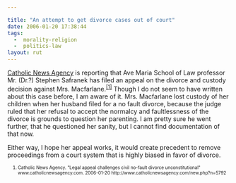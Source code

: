 ```yaml
---

title: "An attempt to get divorce cases out of court"
date: 2006-01-20 17:38:44
tags:
  -  morality-religion
  -  politics-law
layout: rut
---
```



<p><a href="www.catholicnewsagency.com" title="Catholic News Agency">Catholic News Agency</a> is reporting that Ave Maria School of Law professor Mr. (Dr.?) Stephen Safranek has filed an appeal on the divorce and custody decision against Mrs. Macfarlane.<sup><a href="http://www.catholicnewsagency.com/new.php?n=5792" title="Legal appeal challenges civil no-fault divorce unconstitutional">[1]</a></sup> Though I do not seem to have written about this case before, I am aware of it.  Mrs. Macfarlane lost custody of her children when her husband filed for a no fault divorce, because the judge ruled that her refusal to accept the normalcy and faultlessness of the divorce is grounds to question her parenting.  I am pretty sure he went further, that he questioned her sanity, but I cannot find documentation of that now.</p>  <p>Either way, I hope her appeal works, it would create precedent to remove proceedings from a court system that is highly biased in favor of divorce.</p>  <ol><font size="-2"><li><font size="-2">Catholic News Agency.  "Legal appeal challenges civil no-fault divorce unconstitutional" www.catholicnewsagency.com. 2006-01-20 http://www.catholicnewsagency.com/new.php?n=5792 </font></li></font></ol>

